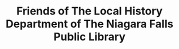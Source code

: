 ---
layout: repo
title: "Friends of The Local History Department of The Niagara Falls Public Library"
id: 21497
permalink: repos/21497/
---